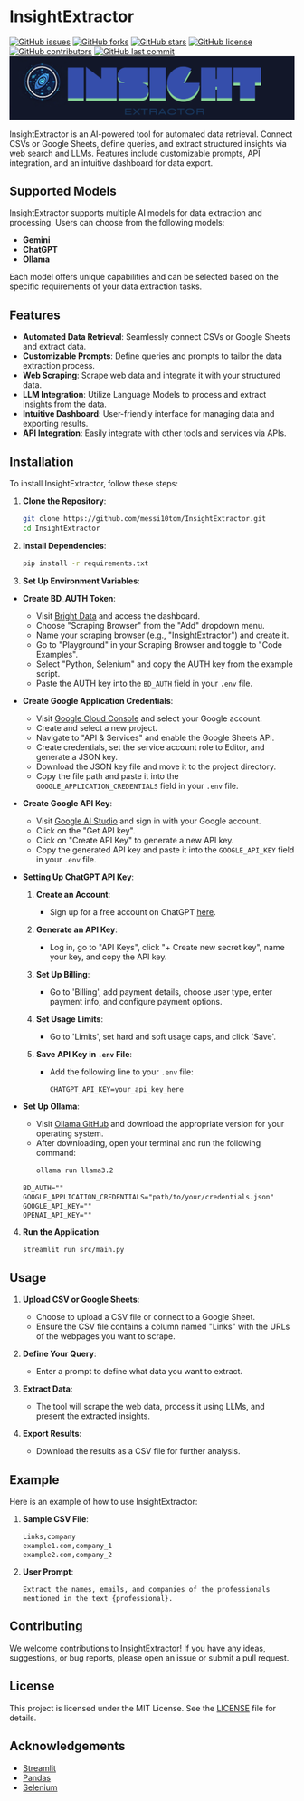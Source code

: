 # InsightExtractor
[![GitHub issues](https://img.shields.io/github/issues/messi10tom/InsightExtractor)](https://github.com/messi10tom/InsightExtractor/issues)
[![GitHub forks](https://img.shields.io/github/forks/messi10tom/InsightExtractor)](https://github.com/messi10tom/InsightExtractor/network)
[![GitHub stars](https://img.shields.io/github/stars/messi10tom/InsightExtractor)](https://github.com/messi10tom/InsightExtractor/stargazers)
[![GitHub license](https://img.shields.io/github/license/messi10tom/InsightExtractor)](https://github.com/messi10tom/InsightExtractor/blob/main/LICENSE)
[![GitHub contributors](https://img.shields.io/github/contributors/messi10tom/InsightExtractor)](https://github.com/messi10tom/InsightExtractor/graphs/contributors)
[![GitHub last commit](https://img.shields.io/github/last-commit/messi10tom/InsightExtractor)](https://github.com/messi10tom/InsightExtractor/commits/main)
![InsightExtractor Banner](./doc/banner.png)

InsightExtractor is an AI-powered tool for automated data retrieval. Connect CSVs or Google Sheets, define queries, and extract structured insights via web search and LLMs. Features include customizable prompts, API integration, and an intuitive dashboard for data export.
## Supported Models

InsightExtractor supports multiple AI models for data extraction and processing. Users can choose from the following models:

- **Gemini**
- **ChatGPT**
- **Ollama**

Each model offers unique capabilities and can be selected based on the specific requirements of your data extraction tasks.
## Features

- **Automated Data Retrieval**: Seamlessly connect CSVs or Google Sheets and extract data.
- **Customizable Prompts**: Define queries and prompts to tailor the data extraction process.
- **Web Scraping**: Scrape web data and integrate it with your structured data.
- **LLM Integration**: Utilize Language Models to process and extract insights from the data.
- **Intuitive Dashboard**: User-friendly interface for managing data and exporting results.
- **API Integration**: Easily integrate with other tools and services via APIs.

## Installation

To install InsightExtractor, follow these steps:

1. **Clone the Repository**:
    ```sh
    git clone https://github.com/messi10tom/InsightExtractor.git
    cd InsightExtractor
    ```

2. **Install Dependencies**:
    ```sh
    pip install -r requirements.txt
    ```

3. **Set Up Environment Variables**:
- **Create BD_AUTH Token**:
    - Visit [Bright Data](https://brightdata.com/) and access the dashboard.
    - Choose "Scraping Browser" from the "Add" dropdown menu.
    - Name your scraping browser (e.g., "InsightExtractor") and create it.
    - Go to "Playground" in your Scraping Browser and toggle to "Code Examples".
    - Select "Python, Selenium" and copy the AUTH key from the example script.
    - Paste the AUTH key into the `BD_AUTH` field in your `.env` file.

- **Create Google Application Credentials**:
    - Visit [Google Cloud Console](https://console.cloud.google.com/) and select your Google account.
    - Create and select a new project.
    - Navigate to "API & Services" and enable the Google Sheets API.
    - Create credentials, set the service account role to Editor, and generate a JSON key.
    - Download the JSON key file and move it to the project directory.
    - Copy the file path and paste it into the `GOOGLE_APPLICATION_CREDENTIALS` field in your `.env` file.

- **Create Google API Key**:
    - Visit [Google AI Studio](https://aistudio.google.com/welcome) and sign in with your Google account.
    - Click on the "Get API key".
    - Click on "Create API Key" to generate a new API key.
    - Copy the generated API key and paste it into the `GOOGLE_API_KEY` field in your `.env` file.

 - **Setting Up ChatGPT API Key**:

    1. **Create an Account**:
        - Sign up for a free account on ChatGPT [here](https://chat.openai.com/).

    2. **Generate an API Key**:
        - Log in, go to "API Keys", click "+ Create new secret key", name your key, and copy the API key.

    3. **Set Up Billing**:
        - Go to 'Billing', add payment details, choose user type, enter payment info, and configure payment options.

    4. **Set Usage Limits**:
        - Go to 'Limits', set hard and soft usage caps, and click 'Save'.

    5. **Save API Key in `.env` File**:
        - Add the following line to your `.env` file:
            ```env
            CHATGPT_API_KEY=your_api_key_here
            ```

- **Set Up Ollama**:
    - Visit [Ollama GitHub](https://github.com/ollama/ollama) and download the appropriate version for your operating system.
    - After downloading, open your terminal and run the following command:
        ```sh
        ollama run llama3.2
        ```
    ```env
    BD_AUTH=""
    GOOGLE_APPLICATION_CREDENTIALS="path/to/your/credentials.json"
    GOOGLE_API_KEY=""
    OPENAI_API_KEY=""
    ```

4. **Run the Application**:
    ```sh
    streamlit run src/main.py
    ```

## Usage

1. **Upload CSV or Google Sheets**:
    - Choose to upload a CSV file or connect to a Google Sheet.
    - Ensure the CSV file contains a column named "Links" with the URLs of the webpages you want to scrape.

2. **Define Your Query**:
    - Enter a prompt to define what data you want to extract.

3. **Extract Data**:
    - The tool will scrape the web data, process it using LLMs, and present the extracted insights.

4. **Export Results**:
    - Download the results as a CSV file for further analysis.

## Example

Here is an example of how to use InsightExtractor:

1. **Sample CSV File**:
    ```csv
    Links,company
    example1.com,company_1
    example2.com,company_2
    ```

2. **User Prompt**:
    ```
    Extract the names, emails, and companies of the professionals mentioned in the text {professional}.
    ```

## Contributing

We welcome contributions to InsightExtractor! If you have any ideas, suggestions, or bug reports, please open an issue or submit a pull request.

## License

This project is licensed under the MIT License. See the [LICENSE](LICENSE) file for details.

## Acknowledgements

- [Streamlit](https://streamlit.io/)
- [Pandas](https://pandas.pydata.org/)
- [Selenium](https://www.selenium.dev/)
